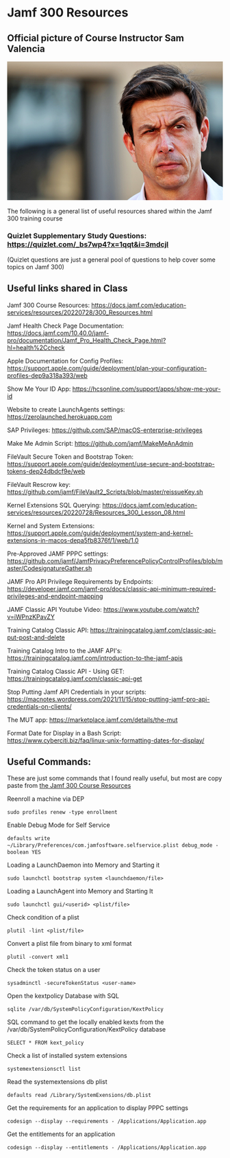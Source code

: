 # Jamf 300 Resources

## Official picture of Course Instructor Sam Valencia 

![sam-actual-picture-not-fake.jpg](images/wolff.jpg)

The following is a general list of useful resources shared within the Jamf 300 training course

### Quizlet Supplementary Study Questions: https://quizlet.com/_bs7wp4?x=1qqt&i=3mdcjl
(Quizlet questions are just a general pool of questions to help cover some topics on Jamf 300)


## Useful links shared in Class
Jamf 300 Course Resources: https://docs.jamf.com/education-services/resources/20220728/300_Resources.html

Jamf Health Check Page Documentation: https://docs.jamf.com/10.40.0/jamf-pro/documentation/Jamf_Pro_Health_Check_Page.html?hl=health%2Ccheck

Apple Documentation for Config Profiles: https://support.apple.com/guide/deployment/plan-your-configuration-profiles-dep9a318a393/web

Show Me Your ID App: https://hcsonline.com/support/apps/show-me-your-id

Website to create LaunchAgents settings: https://zerolaunched.herokuapp.com

SAP Privileges: https://github.com/SAP/macOS-enterprise-privileges

Make Me Admin Script: https://github.com/jamf/MakeMeAnAdmin

FileVault Secure Token and Bootstrap Token: https://support.apple.com/guide/deployment/use-secure-and-bootstrap-tokens-dep24dbdcf9e/web

FileVault Rescrow key: https://github.com/jamf/FileVault2_Scripts/blob/master/reissueKey.sh

Kernel Extensions SQL Querying: https://docs.jamf.com/education-services/resources/20220728/Resources_300_Lesson_08.html

Kernel and System Extensions: https://support.apple.com/guide/deployment/system-and-kernel-extensions-in-macos-depa5fb8376f/1/web/1.0

Pre-Approved JAMF PPPC settings: https://github.com/jamf/JamfPrivacyPreferencePolicyControlProfiles/blob/master/CodesignatureGather.sh

JAMF Pro API Privilege Requirements by Endpoints: https://developer.jamf.com/jamf-pro/docs/classic-api-minimum-required-privileges-and-endpoint-mapping

JAMF Classic API Youtube Video: https://www.youtube.com/watch?v=iWPnzKPavZY

Training Catalog Classic API: https://trainingcatalog.jamf.com/classic-api-put-post-and-delete

Training Catalog Intro to the JAMF API's: https://trainingcatalog.jamf.com/introduction-to-the-jamf-apis

Training Catalog Classic API - Using GET: https://trainingcatalog.jamf.com/classic-api-get

Stop Putting Jamf API Credentials in your scripts: https://macnotes.wordpress.com/2021/11/15/stop-putting-jamf-pro-api-credentials-on-clients/

The MUT app: https://marketplace.jamf.com/details/the-mut

Format Date for Display in a Bash Script: https://www.cyberciti.biz/faq/linux-unix-formatting-dates-for-display/

## Useful Commands:

These are just some commands that I found really useful, but most are copy paste from [the Jamf 300 Course Resources](https://docs.jamf.com/education-services/resources/20220728/300_Resources.html)

Reenroll a machine via DEP
```
sudo profiles renew -type enrollment
```

Enable Debug Mode for Self Service
```
defaults write ~/Library/Preferences/com.jamfosftware.selfservice.plist debug_mode -boolean YES
```

Loading a LaunchDaemon into Memory and Starting it
```
sudo launchctl bootstrap system <launchdaemon/file>
```

Loading a LaunchAgent into Memory and Starting It
```
sudo launchctl gui/<userid> <plist/file>
```

Check condition of a plist
```
plutil -lint <plist/file>
```

Convert a plist file from binary to xml format
```
plutil -convert xml1
```

Check the token status on a user
```
sysadminctl -secureTokenStatus <user-name>
```

Open the kextpolicy Database with SQL
```
sqlite /var/db/SystemPolicyConfiguration/KextPolicy
```

SQL command to get the locally enabled kexts from the /var/db/SystemPolicyConfiguration/KextPolicy database
```
SELECT * FROM kext_policy
```

Check a list of installed system extensions 
```
systemextensionsctl list
```

Read the systemextensions db plist
```
defaults read /Library/SystemExensions/db.plist
```

Get the requirements for an application to display PPPC settings
```
codesign --display --requirements - /Applications/Application.app
```

Get the entitlements for an application 
```
codesign --display --entitlements - /Applications/Application.app
```